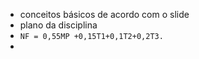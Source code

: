 - conceitos básicos de acordo com o slide
- plano da disciplina
- ```NF = 0,55MP +0,15T1+0,1T2+0,2T3.```
- 